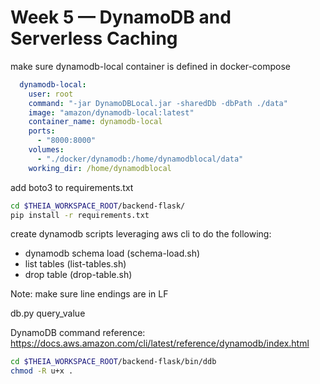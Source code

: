 # Week 5 — DynamoDB and Serverless Caching

make sure dynamodb-local container is defined in docker-compose

```yaml
  dynamodb-local:
    user: root
    command: "-jar DynamoDBLocal.jar -sharedDb -dbPath ./data"
    image: "amazon/dynamodb-local:latest"
    container_name: dynamodb-local
    ports:
      - "8000:8000"
    volumes:
      - "./docker/dynamodb:/home/dynamodblocal/data"
    working_dir: /home/dynamodblocal
```

add boto3 to requirements.txt

```sh
cd $THEIA_WORKSPACE_ROOT/backend-flask/
pip install -r requirements.txt
```

create dynamodb scripts leveraging aws cli to do the following:
- dynamodb schema load (schema-load.sh)
- list tables (list-tables.sh)
- drop table (drop-table.sh)

Note: make sure line endings are in LF

db.py
query_value

DynamoDB command reference: https://docs.aws.amazon.com/cli/latest/reference/dynamodb/index.html

```sh
cd $THEIA_WORKSPACE_ROOT/backend-flask/bin/ddb
chmod -R u+x .
```